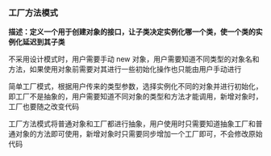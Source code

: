 ### 工厂方法模式

<strong>描述：定义一个用于创建对象的接口，让子类决定实例化哪一个类，使一个类的实例化延迟到其子类</strong>

不采用设计模式时，用户需要手动 new 对象，用户需要知道不同类型的对象名和方法，如果使用对象前需要对其进行一些初始化操作也只能由用户手动进行

简单工厂模式，根据用户传来的类型参数，选择实例化不同的对象并进行初始化，即工厂不是抽象的，用户需要知道不同对象的类型和方法才能调用，新增对象时，工厂也要随之改变代码

工厂方法模式将普通对象和工厂都进行抽象，用户使用时只需要知道抽象工厂和普通对象的方法即可使用，新增对象时只需要同步增加一个工厂即可，不会修改原始代码